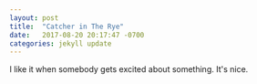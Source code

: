 ```yaml
---
layout: post
title:  "Catcher in The Rye"
date:   2017-08-20 20:17:47 -0700
categories: jekyll update
---
```


I like it when somebody gets excited about something. It's nice.
